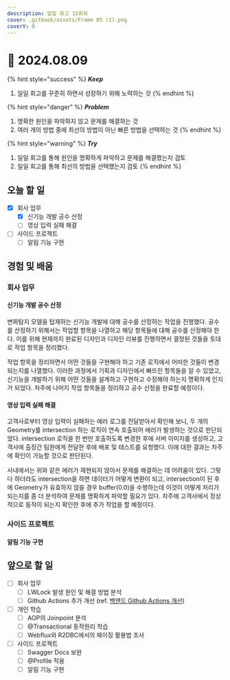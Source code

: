 ```yaml
---
description: 일일 회고 15회차
cover: .gitbook/assets/Frame 85 (1).png
coverY: 0
---
```


# 🙂 2024.08.09

{% hint style="success" %}
_**Keep**_

1. 일일 회고를 꾸준히 하면서 성장하기 위해 노력하는 것
{% endhint %}

{% hint style="danger" %}
_**Problem**_

1. 명확한 원인을 파악하지 않고 문제를 해결하는 것
2. 여러 개의 방법 중에 최선의 방법이 아닌 빠른 방법을 선택하는 것
{% endhint %}

{% hint style="warning" %}
_**Try**_

1. 일일 회고를 통해 원인을 명확하게 파악하고 문제를 해결했는지 검토
2. 일일 회고를 통해 최선의 방법을 선택했는지 검토
{% endhint %}

## 오늘 할 일

* [x] 회사 업무
  * [x] 신기능 개발 공수 산정
  * [ ] 영상 입력 실패 해결
* [ ] 사이드 프로젝트
  * [ ] 알림 기능 구현

## 경험 및 배움

### 회사 업무

#### 신기능 개발 공수 산정

변화탐지 모델을 탑재하는 신기능 개발에 대해 공수를 산정하는 작업을 진행했다. 공수를 산정하기 위해서는 작업할 항목을 나열하고 해당 항목들에 대해 공수를 산정해야 한다. 이를 위해 현재까지 완료된 디자인과 디자인 리뷰를 진행하면서 결정된 것들을 토대로 작업 항목을 정리했다.

작업 항목을 정리하면서 어떤 것들을 구현해야 하고 기존 로직에서 어떠한 것들이 변경되는지를 나열했다. 이러한 과정에서 기획과 디자인에서 빠뜨린 항목들을 알 수 있었고, 신기능을 개발하기 위해 어떤 것들을 설계하고 구현하고 수정해야 하는지 명확하게 인지가 되었다. 차주에 나머지 작업 항목들을 정리하고 공수 산정을 완료할 예정이다.



#### 영상 입력 실패 해결

고객사로부터 영상 입력이 실패하는 에러 로그를 전달받아서 확인해 보니, 두 개의 Geometry를 intersection 하는 로직이 연속 호출되어 에러가 발생하는 것으로 판단되었다. intersection 로직을 한 번만 호출하도록 변경한 후에 서버 이미지를 생성하고, 고객사에 출장간 팀원에게 전달한 후에 배포 및 테스트를 요청했다. 이에 대한 결과는 차주에 확인이 가능할 것으로 판단된다.

사내에서는 위와 같은 에러가 재현되지 않아서 문제를 해결하는 데 어려움이 있다. 그렇다 하더라도 intersection을 하면 데이터가 어떻게 변환이 되고, intersection이 된 후에 Geometry가 유효하지 않을 경우 buffer(0.0)을 수행하는데 이것이 어떻게 처리가 되는지를 좀 더 분석하여 문제를 명확하게 파악할 필요가 있다. 차주에 고객사에서 정상적으로 동작이 되는지 확인한 후에 추가 작업을 할 예정이다.



### 사이드 프로젝트

#### 알림 기능 구현





## 앞으로 할 일

* [ ] 회사 업무
  * [ ] LWLock 발생 원인 및 해결 방법 분석
  * [ ] Github Actions 추가 개선 (ref. [백엔드 Github Actions 개선](https://jimmyblog.gitbook.io/jimmys-blog/v/jimmys-log#undefined-2))
* [ ] 개인 학습
  * [ ] AOP의 Joinpoint 분석
  * [ ] @Transactional 동작원리 학습
  * [ ] Webflux와 R2DBC에서의 페이징 활용법 조사
* [ ] 사이드 프로젝트
  * [ ] Swagger Docs 보완
  * [ ] @Profile 적용
  * [ ] 알림 기능 구현
